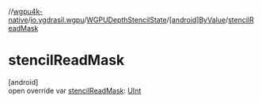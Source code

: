 //[wgpu4k-native](../../../../index.md)/[io.ygdrasil.wgpu](../../index.md)/[WGPUDepthStencilState](../index.md)/[[android]ByValue](index.md)/[stencilReadMask](stencil-read-mask.md)

# stencilReadMask

[android]\
open override var [stencilReadMask](stencil-read-mask.md): [UInt](https://kotlinlang.org/api/core/kotlin-stdlib/kotlin/-u-int/index.html)